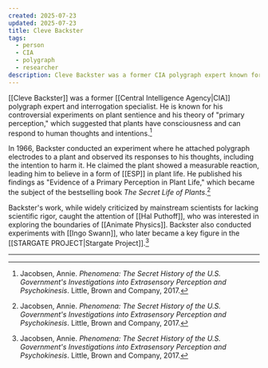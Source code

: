 ```yaml
---
created: 2025-07-23
updated: 2025-07-23
title: Cleve Backster
tags:
  - person
  - CIA
  - polygraph
  - researcher
description: Cleve Backster was a former CIA polygraph expert known for his experiments on plant sentience and his theory of "primary perception."
---
```


[[Cleve Backster]] was a former [[Central Intelligence Agency|CIA]] polygraph expert and interrogation specialist. He is known for his controversial experiments on plant sentience and his theory of "primary perception," which suggested that plants have consciousness and can respond to human thoughts and intentions.[^1]

In 1966, Backster conducted an experiment where he attached polygraph electrodes to a plant and observed its responses to his thoughts, including the intention to harm it. He claimed the plant showed a measurable reaction, leading him to believe in a form of [[ESP]] in plant life. He published his findings as "Evidence of a Primary Perception in Plant Life," which became the subject of the bestselling book *The Secret Life of Plants*.[^1]

Backster's work, while widely criticized by mainstream scientists for lacking scientific rigor, caught the attention of [[Hal Puthoff]], who was interested in exploring the boundaries of [[Animate Physics]]. Backster also conducted experiments with [[Ingo Swann]], who later became a key figure in the [[STARGATE PROJECT|Stargate Project]].[^1]

---

[^1]: Jacobsen, Annie. *Phenomena: The Secret History of the U.S. Government's Investigations into Extrasensory Perception and Psychokinesis*. Little, Brown and Company, 2017.

